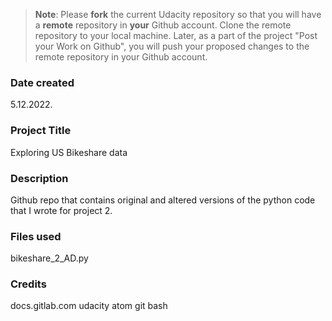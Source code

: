 >**Note**: Please **fork** the current Udacity repository so that you will have a **remote** repository in **your** Github account. Clone the remote repository to your local machine. Later, as a part of the project "Post your Work on Github", you will push your proposed changes to the remote repository in your Github account.

### Date created
5.12.2022.

### Project Title
Exploring US Bikeshare data

### Description
Github repo that contains original and altered versions of the python code that I wrote for project 2.

### Files used
bikeshare_2_AD.py

### Credits
docs.gitlab.com
udacity
atom
git bash

